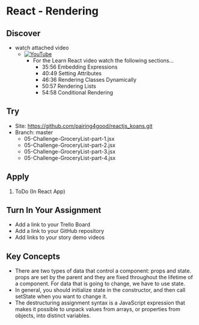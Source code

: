 # React - Rendering

## Discover
-  watch attached video
	- [![YouTube](https://i.ytimg.com/vi/Ke90Tje7VS0/default.jpg)](https://www.youtube.com/watch?v=Ke90Tje7VS0)
		- For the Learn React video watch the following sections...
			- 35:56 Embedding Expressions
			- 40:49 Setting Attributes
			- 46:36 Rendering Classes Dynamically
			- 50:57 Rendering Lists
			- 54:58 Conditional Rendering

## Try
- Site: https://github.com/pairing4good/reactjs_koans.git
- Branch: master
	- 05-Challenge-GroceryList-part-1.jsx
	- 05-Challenge-GroceryList-part-2.jsx
	- 05-Challenge-GroceryList-part-3.jsx
	- 05-Challenge-GroceryList-part-4.jsx

## Apply
1. ToDo (In React App)

## Turn In Your Assignment
- Add a link to your Trello Board
- Add a link to your GitHub repository
- Add links to your story demo videos

## Key Concepts 
- There are two types of data that control a component: props and state. props are set by the parent and they are fixed throughout the lifetime of a component. For data that is going to change, we have to use state.
- In general, you should initialize state in the constructor, and then call setState when you want to change it.
- The destructuring assignment syntax is a JavaScript expression that makes it possible to unpack values from arrays, or properties from objects, into distinct variables.
